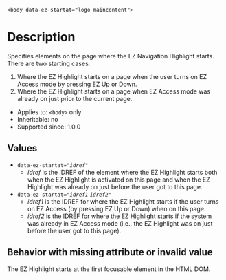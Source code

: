 
```
<body data-ez-startat="logo maincontent">
```

# Description #
Specifies elements on the page where the EZ Navigation Highlight starts. There are two starting cases:
  1. Where the EZ Highlight starts on a page when the user turns on EZ Access mode by pressing EZ Up or Down.
  1. Where the EZ Highlight starts on a page when EZ Access mode was already on just prior to the current page.

  * Applies to: `<body>` only
  * Inheritable: no
  * Supported since: 1.0.0

## Values ##
  * `data-ez-startat="`_`idref`_`"`
    * _idref_ is the IDREF of the element where the EZ Highlight starts both when the EZ Highlight is activated on this page and when the EZ Highlight was already on just before the user got to this page.
  * `data-ez-startat="`_`idref1`_ _`idref2`_`"`
    * _idref1_ is the IDREF for where the EZ Highlight starts if the user turns on EZ Access (by pressing EZ Up or Down) when on this page.
    * _idref2_ is the IDREF for where the EZ Highlight starts if the system was already in EZ Access mode (i.e., the EZ Highlight was on just before the user got to this page).

## Behavior with missing attribute or invalid value ##
The EZ Highlight starts at the first focusable element in the HTML DOM.